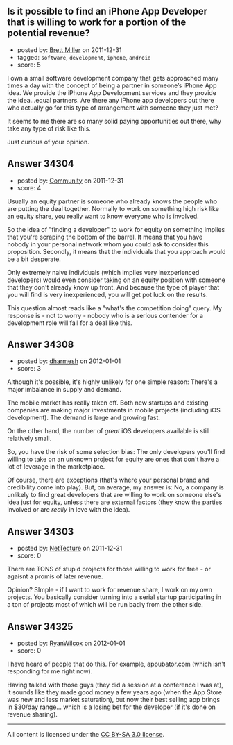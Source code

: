 ## Is it possible to find an iPhone App Developer that is willing to work for a portion of the potential revenue?

- posted by: [Brett Miller](https://stackexchange.com/users/-1/15336-brett-miller) on 2011-12-31
- tagged: `software`, `development`, `iphone`, `android`
- score: 5

I own a small software development company that gets approached many times a day with the concept of being a partner in someone’s iPhone App idea. We provide the iPhone App Development services and they provide the idea…equal partners. Are there any iPhone app developers out there who actually go for this type of arrangement with someone they just met? 

It seems to me there are so many solid paying opportunities out there, why take any type of risk like this. 

Just curious of your opinion. 




## Answer 34304

- posted by: [Community](https://stackexchange.com/users/-1/-1-community) on 2011-12-31
- score: 4

Usually an equity partner is someone who already knows the people who are putting the deal together. Normally to work on something high risk like an equity share, you really want to know everyone who is involved.

So the idea of "finding a developer" to work for equity on something implies that you're scraping the bottom of the barrel. It means that you have nobody in your personal network whom you could ask to consider this proposition. Secondly, it means that the individuals that you approach would be a bit desperate. 

Only extremely naive individuals (which implies very inexperienced developers) would even consider taking on an equity position with someone that they don't already know up front. And because the type of player that you will find is very inexperienced, you will get pot luck on the results. 

This question almost reads like a "what's the competition doing" query. My response is - not to worry - nobody who is a serious contender for a development role will fall for a deal like this. 


## Answer 34308

- posted by: [dharmesh](https://stackexchange.com/users/-1/4-dharmesh) on 2012-01-01
- score: 3

Although it's possible, it's highly unlikely for one simple reason:  There's a major imbalance in supply and demand.

The mobile market has really taken off.  Both new startups and existing companies are making major investments in mobile projects (including iOS development).  The demand is large and growing fast.

On the other hand, the number of *great* iOS developers available is still relatively small.  

So, you have the risk of some selection bias:  The only developers you'll find willing to take on an unknown project for equity are ones that don't have a lot of leverage in the marketplace.  

Of course, there are exceptions (that's where your personal brand and credibility come into play).  But, on average, my answer is:  No, a company is unlikely to find great developers that are willing to work on someone else's idea just for equity, unless there are external factors (they know the parties involved or are *really* in love with the idea).


## Answer 34303

- posted by: [NetTecture](https://stackexchange.com/users/-1/3350-nettecture) on 2011-12-31
- score: 0

There are TONS of stupid projects for those willing to work for free - or agaisnt a promis of later revenue.

Opinion? SImple - if I want to work for revenue share, I work on my own projects. You basically consider turning into a serial startup participating in a ton of projects most of which will be run badly from the other side.


## Answer 34325

- posted by: [RyanWilcox](https://stackexchange.com/users/-1/11785-ryanwilcox) on 2012-01-01
- score: 0

I have heard of people that do this. For example, appubator.com (which isn't responding for me right now).

Having talked with those guys (they did a session at a conference I was at), it sounds like they made good money a few years ago (when the App Store was new and less market saturation), but now their best selling app brings in $30/day range... which is a losing bet for the developer (if it's done on revenue sharing).




---

All content is licensed under the [CC BY-SA 3.0 license](https://creativecommons.org/licenses/by-sa/3.0/).
